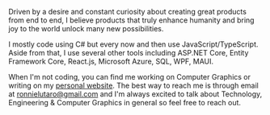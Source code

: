 Driven by a desire and constant curiosity about creating great products from end to end, I believe products that truly enhance humanity and bring joy to the world unlock many new possibilities.

I mostly code using C# but every now and then use JavaScript/TypeScript. Aside from that, I use several other tools including ASP.NET Core, Entity Framework Core, React.js, Microsoft Azure, SQL, WPF, MAUI. 

When I'm not coding, you can find me working on Computer Graphics or writing on my [personal website](https://ronnielutalo.github.io/). The best way to reach me is through email at ronnielutaro@gmail.com and I'm always excited to talk about Technology, Engineering & Computer Graphics in general so feel free to reach out.

